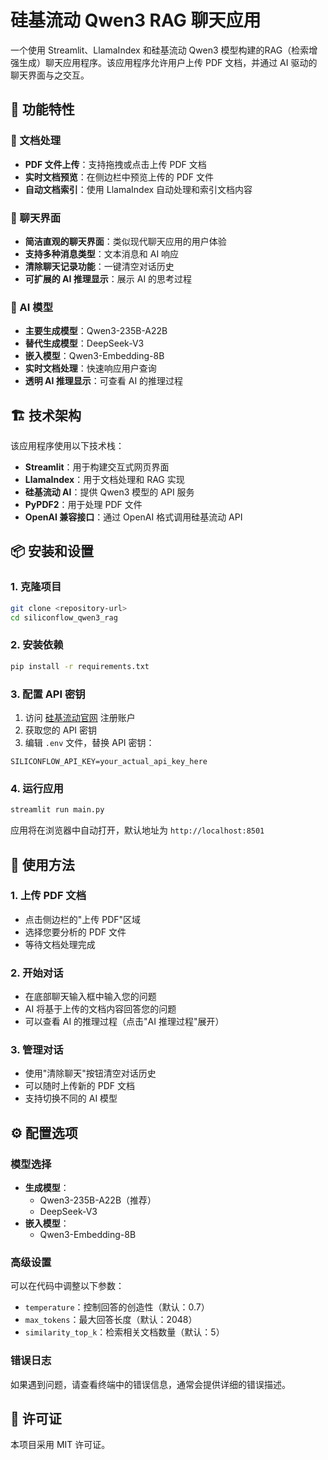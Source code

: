 # 硅基流动 Qwen3 RAG 聊天应用

一个使用 Streamlit、LlamaIndex 和硅基流动 Qwen3 模型构建的RAG（检索增强生成）聊天应用程序。该应用程序允许用户上传 PDF 文档，并通过 AI 驱动的聊天界面与之交互。

## 🚀 功能特性

### 📄 文档处理
- **PDF 文件上传**：支持拖拽或点击上传 PDF 文档
- **实时文档预览**：在侧边栏中预览上传的 PDF 文件
- **自动文档索引**：使用 LlamaIndex 自动处理和索引文档内容

### 💬 聊天界面
- **简洁直观的聊天界面**：类似现代聊天应用的用户体验
- **支持多种消息类型**：文本消息和 AI 响应
- **清除聊天记录功能**：一键清空对话历史
- **可扩展的 AI 推理显示**：展示 AI 的思考过程

### 🤖 AI 模型
- **主要生成模型**：Qwen3-235B-A22B
- **替代生成模型**：DeepSeek-V3
- **嵌入模型**：Qwen3-Embedding-8B
- **实时文档处理**：快速响应用户查询
- **透明 AI 推理显示**：可查看 AI 的推理过程

## 🏗️ 技术架构

该应用程序使用以下技术栈：

- **Streamlit**：用于构建交互式网页界面
- **LlamaIndex**：用于文档处理和 RAG 实现
- **硅基流动 AI**：提供 Qwen3 模型的 API 服务
- **PyPDF2**：用于处理 PDF 文件
- **OpenAI 兼容接口**：通过 OpenAI 格式调用硅基流动 API

## 📦 安装和设置

### 1. 克隆项目
```bash
git clone <repository-url>
cd siliconflow_qwen3_rag
```

### 2. 安装依赖
```bash
pip install -r requirements.txt
```

### 3. 配置 API 密钥

1. 访问 [硅基流动官网](https://cloud.siliconflow.cn/) 注册账户
2. 获取您的 API 密钥
3. 编辑 `.env` 文件，替换 API 密钥：

```env
SILICONFLOW_API_KEY=your_actual_api_key_here
```

### 4. 运行应用
```bash
streamlit run main.py
```

应用将在浏览器中自动打开，默认地址为 `http://localhost:8501`

## 🎯 使用方法

### 1. 上传 PDF 文档
- 点击侧边栏的"上传 PDF"区域
- 选择您要分析的 PDF 文件
- 等待文档处理完成

### 2. 开始对话
- 在底部聊天输入框中输入您的问题
- AI 将基于上传的文档内容回答您的问题
- 可以查看 AI 的推理过程（点击"AI 推理过程"展开）

### 3. 管理对话
- 使用"清除聊天"按钮清空对话历史
- 可以随时上传新的 PDF 文档
- 支持切换不同的 AI 模型

## ⚙️ 配置选项

### 模型选择
- **生成模型**：
  - Qwen3-235B-A22B（推荐）
  - DeepSeek-V3
- **嵌入模型**：
  - Qwen3-Embedding-8B

### 高级设置
可以在代码中调整以下参数：
- `temperature`：控制回答的创造性（默认：0.7）
- `max_tokens`：最大回答长度（默认：2048）
- `similarity_top_k`：检索相关文档数量（默认：5）

### 错误日志
如果遇到问题，请查看终端中的错误信息，通常会提供详细的错误描述。

## 📄 许可证

本项目采用 MIT 许可证。

